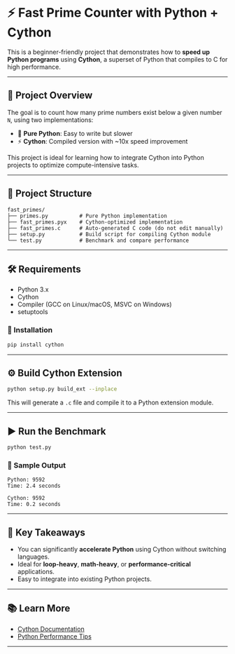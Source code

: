 # ⚡ Fast Prime Counter with Python + Cython

This is a beginner-friendly project that demonstrates how to **speed up Python programs** using **Cython**, a superset of Python that compiles to C for high performance.

---

## 🚀 Project Overview

The goal is to count how many prime numbers exist below a given number `N`, using two implementations:
- 🐍 **Pure Python**: Easy to write but slower
- ⚡ **Cython**: Compiled version with ~10x speed improvement

This project is ideal for learning how to integrate Cython into Python projects to optimize compute-intensive tasks.

---

## 📁 Project Structure

```
fast_primes/
├── primes.py          # Pure Python implementation
├── fast_primes.pyx    # Cython-optimized implementation
├── fast_primes.c      # Auto-generated C code (do not edit manually)
├── setup.py           # Build script for compiling Cython module
└── test.py            # Benchmark and compare performance
```

---

## 🛠️ Requirements

- Python 3.x  
- Cython  
- Compiler (GCC on Linux/macOS, MSVC on Windows)  
- setuptools

### 🔧 Installation

```bash
pip install cython
```

---

## ⚙️ Build Cython Extension

```bash
python setup.py build_ext --inplace
```

This will generate a `.c` file and compile it to a Python extension module.

---

## ▶️ Run the Benchmark

```bash
python test.py
```

### 🧪 Sample Output

```
Python: 9592
Time: 2.4 seconds

Cython: 9592
Time: 0.2 seconds
```

---

## 📌 Key Takeaways

- You can significantly **accelerate Python** using Cython without switching languages.
- Ideal for **loop-heavy**, **math-heavy**, or **performance-critical** applications.
- Easy to integrate into existing Python projects.

---

## 📚 Learn More

- [Cython Documentation](https://cython.org/)
- [Python Performance Tips](https://wiki.python.org/moin/PythonSpeed)

---

